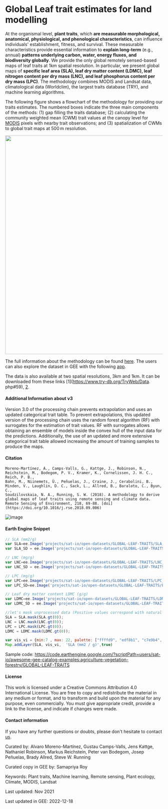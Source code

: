 # Global Leaf trait estimates for land modelling

At the organismal level, **plant traits**, which **are measurable morphological, anatomical, physiological, and phenological characteristics**, can
influence individuals' establishment, fitness, and survival. These measurable characteristics provide essential information to **explain long-term**
(e.g., annual) **patterns underlying carbon, water, energy fluxes, and biodiversity globally**. We provide the only global remotely sensed-based
maps of leaf traits at 1km spatial resolution. In particular, we present global maps of **specific leaf area (SLA), leaf dry matter content (LDMC),
leaf nitrogen content per dry mass (LNC), and leaf phosphorus content per dry mass (LPC)**. The methodology combines MODIS and Landsat data,
climatological data (Worldclim), the largest traits database (TRY), and machine learning algorithms.

The following figure shows a flowchart of the methodology for providing our traits estimates. The numbered boxes indicate the three main components
of the methods: (1) gap filling the traits database; (2) calculating the community weighted mean (CWM) trait values at the canopy level for [MODIS](https://www.sciencedirect.com/topics/earth-and-planetary-sciences/modis) pixels with nearby trait observations; and (3) spatialization of CWMs to
global trait maps at 500 m resolution.

<img src="https://user-images.githubusercontent.com/49197052/206223378-5ff7624f-2ded-4211-9bb5-1c3c313a5c77.png " width="700">


The full information about the methodology can be found [here](https://doi.org/10.1016/j.rse.2018.09.006).
The users can also explore the dataset in GEE with the following [app](https://almoma153.users.earthengine.app/view/global-trait-maps-with-gee).

The data is also available at two spatial resolutions, 3km and 1km. It can be downloaded from these links [1](https://www.try-db.org/TryWeb/Data.
php#59), [2](https://www.try-db.org/TryWeb/Data.php#60).

#### Additional Information about v3
Version 3.0 of the processing chain prevents extrapolation and uses an updated categorical trait table. To prevent extrapolations, this updated
version of the processing chain uses the random forest algorithm (RF) with surrogates for the estimation of trait values. RF with surrogates allows
obtaining an ensemble of models inside the convex hull of the input data for the predictions. Additionally, the use of an updated and more extensive
categorical trait table allowed increasing the amount of training samples to produce the maps.

#### Citation

```
Moreno-Martínez, Á., Camps-Valls, G., Kattge, J., Robinson, N., Reichstein, M., Bodegom, P. V., Kramer, K., Cornelissen, J. H. C., Reich, P. B.,
Bahn, M., Niinemets, Ü., Peñuelas, J., Craine, J., Cerabolini, B., Minden, V., Laughlin, D. C., Sack, L., Allred, B., Baraloto, C., Byun, C.,
Soudzilovskaia, N. A., Running, S. W. (2018). A methodology to derive global maps of leaf traits using remote sensing and climate data.
Remote Sensing of Environment, 218, 69-88. [doi](https://doi.org/10.1016/j.rse.2018.09.006)
```

![image](https://user-images.githubusercontent.com/49197052/206224734-0aa2feb6-ca7f-4ec9-8ac5-71cfa557af29.png)

#### Earth Engine Snippet

```js
// SLA (mm2/g)
var SLA=ee.Image('projects/sat-io/open-datasets/GLOBAL-LEAF-TRAITS/SLA_1km_v3').select([0],['SLA']);
var SLA_SD = ee.Image('projects/sat-io/open-datasets/GLOBAL-LEAF-TRAITS/SLA_sd_1km_v3').select([0],['SLA_sd']);

// LNC (mg/g)
var LNC=ee.Image('projects/sat-io/open-datasets/GLOBAL-LEAF-TRAITS/LNC_1km_v3').select([0],['LNC']);
var LNC_SD = ee.Image('projects/sat-io/open-datasets/GLOBAL-LEAF-TRAITS/LNC_sd_1km_v3').select([0],['LNC_sd']);

// LPC (mg/g)
var LPC=ee.Image('projects/sat-io/open-datasets/GLOBAL-LEAF-TRAITS/LPC_1km_v3').select([0],['LPC']);
var LPC_SD=ee.Image('projects/sat-io/open-datasets/GLOBAL-LEAF-TRAITS/LPC_sd_1km_v3').select([0],['LPC_sd']);

// Leaf dry matter content LDMC (g/g)
var LDMC=ee.Image('projects/sat-io/open-datasets/GLOBAL-LEAF-TRAITS/LDMC_1km_v3').select([0],['LDMC']);
var LDMC_SD = ee.Image('projects/sat-io/open-datasets/GLOBAL-LEAF-TRAITS/LDMC_sd_1km_v3').select([0],['LDMC_sd']);

//let's mask unprocessed data (Positive values correspond with natural vegetated areas)
SLA = SLA.mask(SLA.gt(0));
LNC = LNC.mask(LNC.gt(0));
LPC = LPC.mask(LPC.gt(0));
LDMC = LDMC.mask(LDMC.gt(0));

var vis_vi = {min:7 , max: 22, palette: ["ffffd9", "edf8b1", "c7e9b4", "7fcdbb", "41b6c4", "1d91c0", "225ea8", "253494", "081d58"]};
Map.addLayer(SLA, vis_vi,  'SLA (mm2 / g)',true)
```

Sample code: https://code.earthengine.google.com/?scriptPath=users/sat-io/awesome-gee-catalog-examples:agriculture-vegetation-forestry/GLOBAL-LEAF-TRAITS

#### License
This work is licensed under a Creative Commons Attribution 4.0 International License. You are free to copy and redistribute the material in any
medium or format, and to transform and build upon the material for any purpose, even commercially. You must give appropriate credit, provide a link
to the license, and indicate if changes were made.

#### Contact information
If you have any further questions or doubts, please don't hesitate to contact [us](mailto:alvaro.moreno@uv.es).

Curated by: Alvaro Moreno-Martínez, Gustau Camps-Valls, Jens Kattge, Nathaniel Robinson, Markus Reichstein, Peter van Bodegom, Josep Peñuelas, Brady Allred, Steve W. Running

Curated copy in GEE by: Samapriya Roy

Keywords: Plant traits, Machine learning, Remote sensing, Plant ecology, Climate, MODIS, Landsat

Last updated: Nov 2021

Last updated in GEE: 2022-12-18
